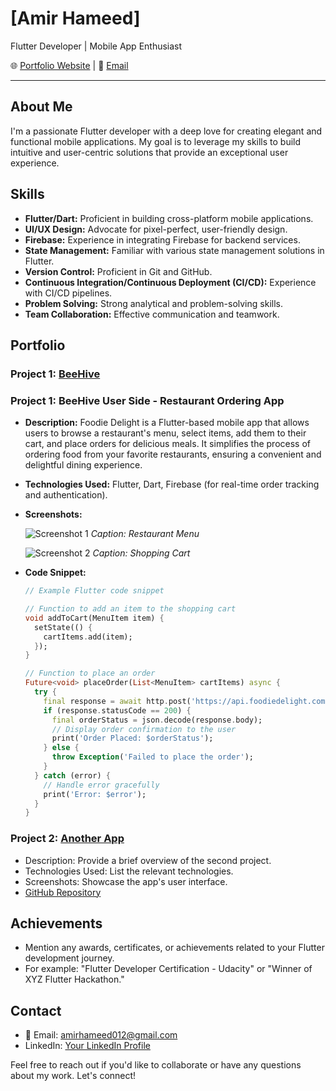 # [Amir Hameed]

Flutter Developer | Mobile App Enthusiast

🌐 [Portfolio Website](https://www.yourwebsite.com) | 📧 [Email](mailto:amirhameed012@gmail.com)

---

## About Me

I'm a passionate Flutter developer with a deep love for creating elegant and functional mobile applications. My goal is to leverage my skills to build intuitive and user-centric solutions that provide an exceptional user experience.

## Skills

- **Flutter/Dart:** Proficient in building cross-platform mobile applications.
- **UI/UX Design:** Advocate for pixel-perfect, user-friendly design.
- **Firebase:** Experience in integrating Firebase for backend services.
- **State Management:** Familiar with various state management solutions in Flutter.
- **Version Control:** Proficient in Git and GitHub.
- **Continuous Integration/Continuous Deployment (CI/CD):** Experience with CI/CD pipelines.
- **Problem Solving:** Strong analytical and problem-solving skills.
- **Team Collaboration:** Effective communication and teamwork.

## Portfolio

### Project 1: [BeeHive](https://github.com/AmirHameed/beehive)

### Project 1: BeeHive User Side - Restaurant Ordering App

- **Description:** Foodie Delight is a Flutter-based mobile app that allows users to browse a restaurant's menu, select items, add them to their cart, and place orders for delicious meals. It simplifies the process of ordering food from your favorite restaurants, ensuring a convenient and delightful dining experience.

- **Technologies Used:** Flutter, Dart, Firebase (for real-time order tracking and authentication).

- **Screenshots:**

  ![Screenshot 1](screenshots/menu.png)
  *Caption: Restaurant Menu*

  ![Screenshot 2](screenshots/cart.png)
  *Caption: Shopping Cart*

- **Code Snippet:**

  ```dart
  // Example Flutter code snippet
  
  // Function to add an item to the shopping cart
  void addToCart(MenuItem item) {
    setState(() {
      cartItems.add(item);
    });
  }
  
  // Function to place an order
  Future<void> placeOrder(List<MenuItem> cartItems) async {
    try {
      final response = await http.post('https://api.foodiedelight.com/place-order', body: jsonEncode(cartItems));
      if (response.statusCode == 200) {
        final orderStatus = json.decode(response.body);
        // Display order confirmation to the user
        print('Order Placed: $orderStatus');
      } else {
        throw Exception('Failed to place the order');
      }
    } catch (error) {
      // Handle error gracefully
      print('Error: $error');
    }
  }

### Project 2: [Another App](https://github.com/yourusername/another-app)

- Description: Provide a brief overview of the second project.
- Technologies Used: List the relevant technologies.
- Screenshots: Showcase the app's user interface.
- [GitHub Repository](https://github.com/yourusername/another-app)

## Achievements

- Mention any awards, certificates, or achievements related to your Flutter development journey.
- For example: "Flutter Developer Certification - Udacity" or "Winner of XYZ Flutter Hackathon."

## Contact

- 📧 Email: amirhameed012@gmail.com
- LinkedIn: [Your LinkedIn Profile](https://www.linkedin.com/in/amir-hameed-035452146/)

Feel free to reach out if you'd like to collaborate or have any questions about my work. Let's connect!
